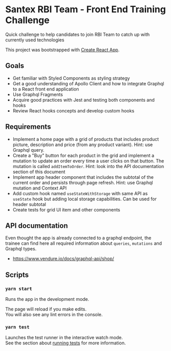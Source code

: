 # Santex RBI Team - Front End Training Challenge

Quick challenge to help candidates to join RBI Team to catch up with currently used technologies

This project was bootstrapped with [Create React App](https://github.com/facebook/create-react-app).

## Goals

- Get familiar with Styled Components as styling strategy
- Get a good understanding of Apollo Client and how to integrate Graphql to a React front end application
- Use Graphql Fragments
- Acquire good practices with Jest and testing both components and hooks
- Review React hooks concepts and develop custom hooks

## Requirements

- Implement a home page with a grid of products that includes product picture, description and price (from any product variant). Hint: use Graphql query.
- Create a "Buy" button for each product in the grid and implement a mutation to update an order every time a user clicks on that button.
  The mutation is called `addItemToOrder`. Hint: look into the API documentation section of this document
- Implement app header component that includes the subtotal of the current order and persists through page refresh. Hint: use Graphql mutation and Context API
- Add custom hook named `useStateWithStorage` with same API as `useState` hook but adding local storage capabilities. Can be used for header subtotal
- Create tests for grid UI item and other components

## API documentation

Even thought the app is already connected to a graphql endpoint, the trainee can find here all required information about `queries`, `mutations` and Graphql types.

- https://www.vendure.io/docs/graphql-api/shop/

## Scripts

### `yarn start`

Runs the app in the development mode.

The page will reload if you make edits.\
You will also see any lint errors in the console.

### `yarn test`

Launches the test runner in the interactive watch mode.\
See the section about [running tests](https://facebook.github.io/create-react-app/docs/running-tests) for more information.
